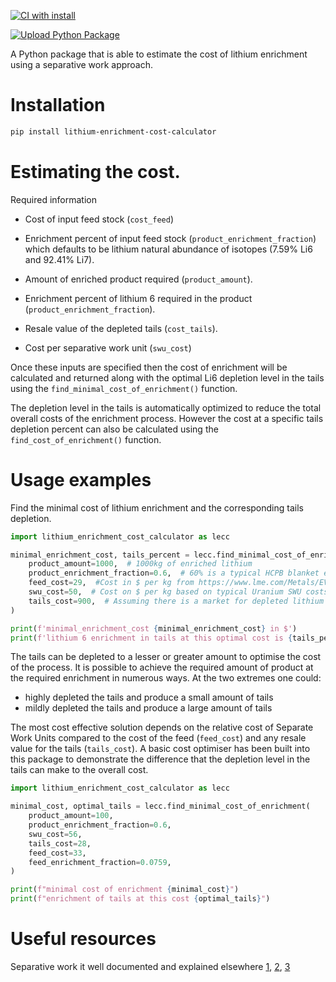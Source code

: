 [![CI with install](https://github.com/fusion-energy/lithium_enrichment_cost_calculator/actions/workflows/ci_with_install.yml/badge.svg)](https://github.com/fusion-energy/lithium_enrichment_cost_calculator/actions/workflows/ci_with_install.yml)

[![Upload Python Package](https://github.com/fusion-energy/lithium_enrichment_cost_calculator/actions/workflows/python-publish.yml/badge.svg)](https://github.com/fusion-energy/lithium_enrichment_cost_calculator/actions/workflows/python-publish.yml)

A Python package that is able to estimate the cost of lithium enrichment using a separative work approach.

<!-- This package is available in a convenient (web app)[]. -->

# Installation

```bash
pip install lithium-enrichment-cost-calculator
```

# Estimating the cost.

Required information

- Cost of input feed stock (```cost_feed```)

- Enrichment percent of input feed stock (```product_enrichment_fraction```) which defaults to be lithium natural abundance of isotopes (7.59% Li6 and 92.41% Li7).

- Amount of enriched product required (```product_amount```).

- Enrichment percent of lithium 6 required in the product (```product_enrichment_fraction```).

- Resale value of the depleted tails (```cost_tails```).

- Cost per separative work unit (```swu_cost```)

Once these inputs are specified then the cost of enrichment will be calculated and returned along with the optimal Li6 depletion level in the tails using the ```find_minimal_cost_of_enrichment()``` function.

The depletion level in the tails is automatically optimized to reduce the total overall costs of the enrichment process. However the cost at a specific tails depletion percent can also be calculated using the ```find_cost_of_enrichment()``` function.

# Usage examples

Find the minimal cost of lithium enrichment and the corresponding tails depletion.
```python
import lithium_enrichment_cost_calculator as lecc

minimal_enrichment_cost, tails_percent = lecc.find_minimal_cost_of_enrichment(
    product_amount=1000,  # 1000kg of enriched lithium
    product_enrichment_fraction=0.6,  # 60% is a typical HCPB blanket enrichment amount
    feed_cost=29,  #Cost in $ per kg from https://www.lme.com/Metals/EV/Lithium-prices
    swu_cost=50,  # Cost on $ per kg based on typical Uranium SWU costs
    tails_cost=900,  # Assuming there is a market for depleted lithium where 10% discount has been applied.
)

print(f'minimal_enrichment_cost {minimal_enrichment_cost} in $')
print(f'lithium 6 enrichment in tails at this optimal cost is {tails_percent} %')
```

The tails can be depleted to a lesser or greater amount to optimise the cost of the process. It is possible to achieve the required amount of product at the required enrichment in numerous ways. At the two extremes one could:
- highly depleted the tails and produce a small amount of tails
- mildly depleted the tails and produce a large amount of tails

The most cost effective solution depends on the relative cost of Separate Work Units compared to the cost of the feed (```feed_cost```) and any resale value for the tails (```tails_cost```). A basic cost optimiser has been built into this package to
demonstrate the difference that the depletion level in the tails can make to the overall cost.
```python
import lithium_enrichment_cost_calculator as lecc

minimal_cost, optimal_tails = lecc.find_minimal_cost_of_enrichment(
    product_amount=100,
    product_enrichment_fraction=0.6,
    swu_cost=56,
    tails_cost=28,
    feed_cost=33,
    feed_enrichment_fraction=0.0759,
)

print(f"minimal cost of enrichment {minimal_cost}")
print(f"enrichment of tails at this cost {optimal_tails}")

```

# Useful resources

Separative work it well documented and explained elsewhere [1](http://web.mit.edu/22.812j/www/enrichment.pdf), [2](https://en.wikipedia.org/wiki/Separative_work_units), [3](https://www.world-nuclear.org/information-library/nuclear-fuel-cycle/conversion-enrichment-and-fabrication/uranium-enrichment.aspx)
